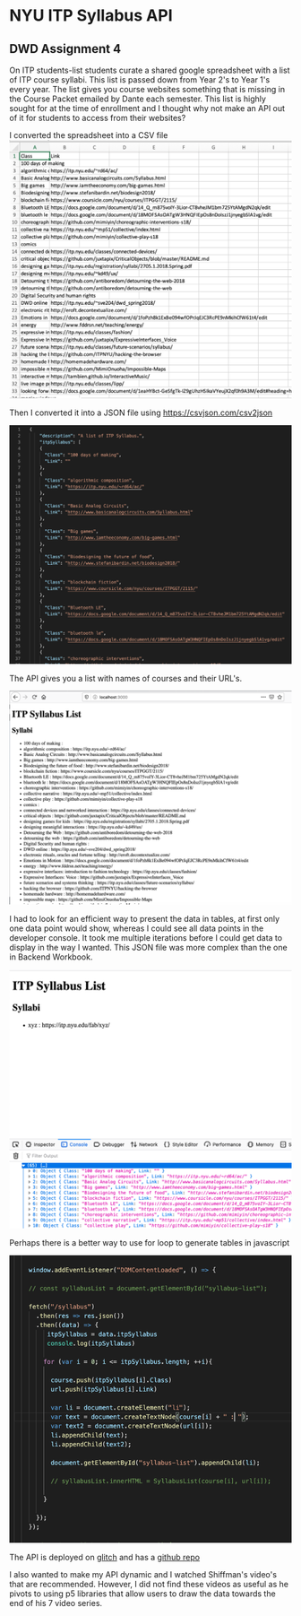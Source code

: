 # NYU ITP Syllabus API
## DWD Assignment 4

On ITP students-list students curate a shared google spreadsheet with a list of ITP course syllabi. This list is passed down from Year 2's to Year 1's every year. The list gives you course websites something that is missing in the Course Packet emailed by Dante each semester. This list is highly sought for at the time of enrollment and I thought why not make an API out of it for students to access from their websites?

I converted the spreadsheet into a CSV file
![itpsyllcsv](itpsyllcsv.png)

Then I converted it into a JSON file using https://csvjson.com/csv2json

![itpsyll7](itpsyll7.png)

The API gives you a list with names of courses and their URL's. 

![itpsyll6](itpsyll6.png)

I had to look for an efficient way to present the data in tables, at first only one data point would show, whereas I could see all data points in the developer console. It took me multiple iterations before I could get data to display in the way I wanted. This JSON file was more complex than the one in Backend Workbook.

![itpsyll2](itpsyll2.png)

Perhaps there is a better way to use for loop to generate tables in javascript

![itpsyll5](itpsyll5.png)

The API is deployed on [glitch](https://bsehgol-dwd-itpsyllabusapi.glitch.me/) and has a [github repo](https://github.com/bsehgol/dwd-itpSyllabusAPI)

I also wanted to make my API dynamic and I watched Shiffman's video's that are recommended. However, I did not find these videos as useful as he pivots to using p5 libraries that allow users to draw the data towards the end of his 7 video series. 


